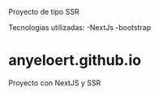 Proyecto de tipo SSR

Tecnologias utilizadas:
-NextJs
-bootstrap

# anyeloert.github.io
Proyecto con NextJS y SSR
